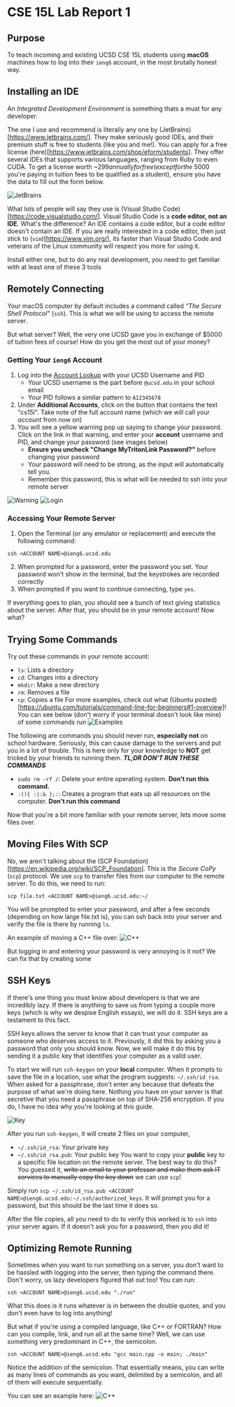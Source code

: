 # CSE 15L Lab Report 1

## Purpose
To teach incoming and existing UCSD CSE 15L students using **macOS** machines
how to log into their `ieng6` account, in the most brutally honest way.

## Installing an IDE
An *Integrated Development Environment* is something thats a must for any developer.

The one I use and recommend is literally any one by (JetBrains)[https://www.jetbrains.com/].
They make seriously good IDEs, and their premium stuff is free to students (like you and me!).
You can apply for a free license (here)[https://www.jetbrains.com/shop/eform/students].
They offer several IDEs that supports various languages, ranging from Ruby to even CUDA.
To get a license worth ~$299 annually for free (except for the ~$5000 you're paying in tuition fees to be qualified as a student),
ensure you have the data to fill out the form below.

![JetBrains](https://anishg24.github.io/cse15l-lab-reports/assets/sc3.png)

What lots of people will say they use is (Visual Studio Code)[https://code.visualstudio.com/].
Visual Studio Code is a **code editor, not an IDE**. What's the difference? An IDE contains a code editor,
but a code editor doesn't contain an IDE.
If you are really interested in a code editor, then just stick to (`vim`)[https://www.vim.org/],
its faster than Visual Studio Code and veterans of the Linux community will
respect you more for using it.

Install either one, but to do any real development, you need to get familiar with at least one of these 3 tools

## Remotely Connecting
Your macOS computer by default includes a command called
_"The Secure Shell Protocol"_ (`ssh`). This is what we will be using to access
the remote server.

But what server? Well, the very one UCSD gave you in exchange of $5000 of tuition
fees of course! How do you get the most out of your money?

### Getting Your `ieng6` Account
1. Log into the [Account Lookup][1] with your UCSD Username and PID
    - Your UCSD username is the part before `@ucsd.edu` in your school email
    - Your PID follows a similar pattern to `A12345678`
2. Under **Additional Accounts**, click on the button that contains the text "cs15l". Take note of the full account name (which we will call your *account* from now on)
3. You will see a yellow warning pop up saying to change your password. Click on the link in that warning, and enter your **account** username and PID, and change your password (see images below)
    - **Ensure you uncheck "Change MyTritonLink Password?"** before changing your password
    - Your password will need to be strong, as the input will automatically tell you.
    - Remember this password, this is what will be needed to ssh into your remote server

![Warning](https://anishg24.github.io/cse15l-lab-reports/assets/sc1.png)
![Login](https://anishg24.github.io/cse15l-lab-reports/assets/sc2.png)

### Accessing Your Remote Server
1. Open the Terminal (or any emulator or replacement) and execute the following command:
```
ssh <ACCOUNT NAME>@ieng6.ucsd.edu
```
2. When prompted for a password, enter the password you set. Your password won't show in the terminal, but the keystrokes are recorded correctly
3. When prompted if you want to continue connecting, type `yes`.

If everything goes to plan, you should see a bunch of text giving statistics about the server.
After that, you should be in your remote account! Now what?

## Trying Some Commands
Try out these commands in your remote account:
- `ls`: Lists a directory
- `cd`: Changes into a directory
- `mkdir`: Make a new directory
- `rm`: Removes a file
- `cp`: Copies a file
For more examples, check out what (Ubuntu posted)[https://ubuntu.com/tutorials/command-line-for-beginners#1-overview]!
You can see below (don't worry if your terminal doesn't look like mine) of some commands run
![Examples](https://anishg24.github.io/cse15l-lab-reports/assets/sc4.png)

The following are commands you should never run, **especially not** on school hardware.
Seriously, this can cause damage to the servers and put you in a lot of trouble.
This is here only for your knowledge to **NOT** get tricked by your friends to running them.
***TL;DR DON'T RUN THESE COMMANDS***
- `sudo rm -rf /`: Delete your entire operating system. **Don't run this command.**
- `:(){ :|:& };:`: Creates a program that eats up all resources on the computer. **Don't run this command**

Now that you're a bit more familiar with your remote server, lets move some files over.

## Moving Files With SCP
No, we aren't talking about the (SCP Foundation)[https://en.wikipedia.org/wiki/SCP_Foundation]. This is
the *Secure CoPy* (`scp`) protocol. We use `scp` to transfer files from our computer to the remote server.
To do this, we need to run:
```
scp file.txt <ACCOUNT NAME>@ieng6.ucsd.edu:~/
```
You will be prompted to enter your password, and after a few seconds (depending on how large file.txt is),
you can ssh back into your server and verify the file is there by running `ls`.

An example of moving a C++ file over:
![C++](https://anishg24.github.io/cse15l-lab-reports/assets/sc5.png)

But logging in and entering your password is very annoying is it not? We can fix that by creating some

## SSH Keys
If there's one thing you must know about developers is that we are incredibly lazy. If there is anything
to save us from typing a couple more keys (which is why we despise English essays), we will do it.
SSH keys are a testament to this fact.

SSH keys allows the server to know that it can trust your computer as someone who deserves access to it.
Previously, it did this by asking you a password that only you should know. Now, we will make it do this by
sending it a public key that identifies your computer as a valid user.

To start we will run `ssh-keygen` on your **local** computer. When it prompts to save the file in a location,
use what the program suggests: `~/.ssh/id_rsa`. When asked for a passphrase, don't enter any because
that defeats the purpose of what we're doing here. Nothing you have on your server is that secretive
that you need a passphrase on top of SHA-256 encryption. If you do, I have no idea why you're looking at this guide.

![Key](https://anishg24.github.io/cse15l-lab-reports/assets/sc7.png)

After you run `ssh-keygen`, it will create 2 files on your computer,
- `~/.ssh/id_rsa`: Your private key
- `~/.ssh/id_rsa.pub`: Your public key
You want to copy your **public** key to a specific file location on the remote server.
The best way to do this? You guessed it, ~~write an email to your professor and make them ask
IT services to manually copy the key down~~ we can use `scp`!

Simply run `scp ~/.ssh/id_rsa.pub <ACCOUNT NAME>@ieng6.ucsd.edu:~/.ssh/authorized_keys`. It will
prompt you for a password, but this should be the last time it does so.

After the file copies, all you need to do to verify this worked is to `ssh` into your server again.
If it doesn't ask you for a password, then you did it!

## Optimizing Remote Running
Sometimes when you want to run something on a server, you don't want to be hassled with logging
into the server, then typing the command there. Don't worry, us lazy developers figured that out too!
You can run:
```
ssh <ACCOUNT NAME>@ieng6.ucsd.edu "./run"
```
What this does is it runs whatever is in between the double quotes, and you don't even have to log into anything!

But what if you're using a compiled language, like C++ or FORTRAN? How can you compile, link, and run all at the same time?
Well, we can use something very predominant in C++, the semicolon.
```
ssh <ACCOUNT NAME>@ieng6.ucsd.edu "gcc main.cpp -o main; ./main"
```
Notice the addition of the semicolon. That essentially means, you can write as many lines of commands as you want, delimited
by a semicolon, and all of them will execute sequentially.

You can see an example here:
![C++](https://anishg24.github.io/cse15l-lab-reports/assets/sc6.png)

[1]: https://sdacs.ucsd.edu/~icc/index.php
